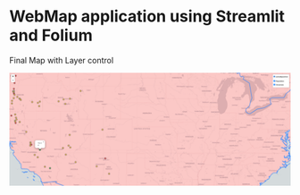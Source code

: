 # WebMap application using Streamlit and Folium

Final Map with Layer control

![img_1.png](img_1.png)